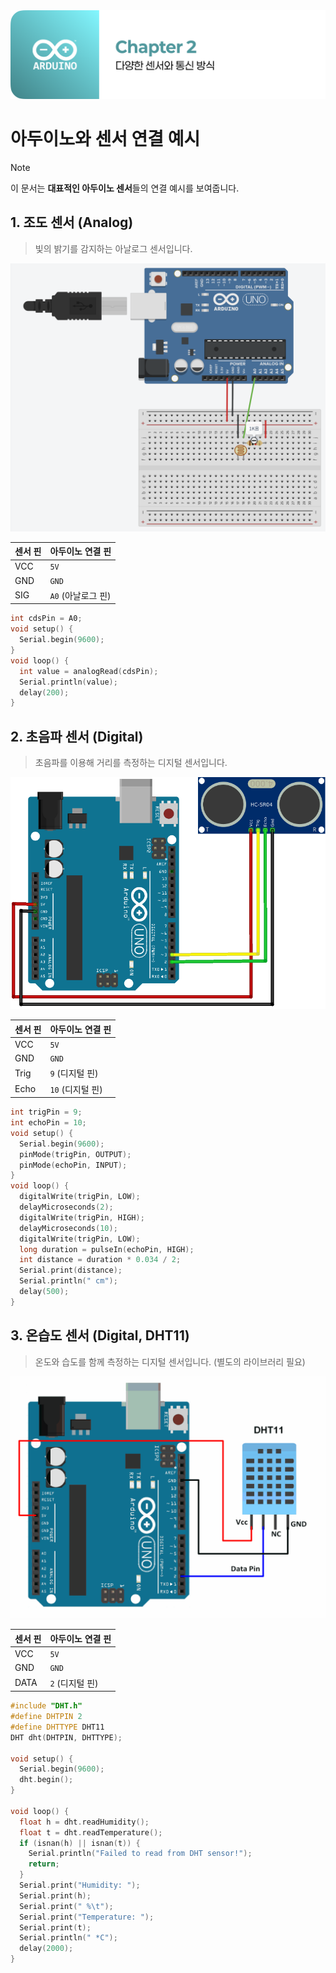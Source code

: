<img src="./header.png" />

# 아두이노와 센서 연결 예시

> [!NOTE]
> 이 문서는 **대표적인 아두이노 센서**들의 연결 예시를 보여줍니다.

## 1. 조도 센서 (Analog)

> 빛의 밝기를 감지하는 아날로그 센서입니다.

<img src="./src/cds_wiring.png" />

| 센서 핀 | 아두이노 연결 핀 |
|---|---|
| VCC | `5V` |
| GND | `GND` |
| SIG | `A0` (아날로그 핀) |

```cpp
int cdsPin = A0;
void setup() {
  Serial.begin(9600);
}
void loop() {
  int value = analogRead(cdsPin);
  Serial.println(value);
  delay(200);
}
```

## 2. 초음파 센서 (Digital)

> 초음파를 이용해 거리를 측정하는 디지털 센서입니다.

<img src="./src/ultrasonic_wiring.png" />

| 센서 핀 | 아두이노 연결 핀 |
|---|---|
| VCC | `5V` |
| GND | `GND` |
| Trig | `9` (디지털 핀) |
| Echo | `10` (디지털 핀) |

```cpp
int trigPin = 9;
int echoPin = 10;
void setup() {
  Serial.begin(9600);
  pinMode(trigPin, OUTPUT);
  pinMode(echoPin, INPUT);
}
void loop() {
  digitalWrite(trigPin, LOW);
  delayMicroseconds(2);
  digitalWrite(trigPin, HIGH);
  delayMicroseconds(10);
  digitalWrite(trigPin, LOW);
  long duration = pulseIn(echoPin, HIGH);
  int distance = duration * 0.034 / 2;
  Serial.print(distance);
  Serial.println(" cm");
  delay(500);
}
```

## 3. 온습도 센서 (Digital, DHT11)

> 온도와 습도를 함께 측정하는 디지털 센서입니다. (별도의 라이브러리 필요)

<img src="./src/dht11_wiring.png" />

| 센서 핀 | 아두이노 연결 핀 |
|---|---|
| VCC | `5V` |
| GND | `GND` |
| DATA | `2` (디지털 핀) |

```cpp
#include "DHT.h"
#define DHTPIN 2
#define DHTTYPE DHT11
DHT dht(DHTPIN, DHTTYPE);

void setup() {
  Serial.begin(9600);
  dht.begin();
}

void loop() {
  float h = dht.readHumidity();
  float t = dht.readTemperature();
  if (isnan(h) || isnan(t)) {
    Serial.println("Failed to read from DHT sensor!");
    return;
  }
  Serial.print("Humidity: ");
  Serial.print(h);
  Serial.print(" %\t");
  Serial.print("Temperature: ");
  Serial.print(t);
  Serial.println(" *C");
  delay(2000);
}
```
